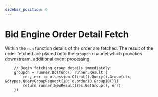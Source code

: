 ```yaml
---
sidebar_position: 6
---
```


# Bid Engine Order Detail Fetch

Within the `run` function details of the order are fetched.  The result of the order fetched are placed onto the `groupch` channel which provokes downstream, additional event processing.

```
	// Begin fetching group details immediately.
	groupch = runner.Do(func() runner.Result {
		res, err := o.session.Client().Query().Group(ctx, &dtypes.QueryGroupRequest{ID: o.orderID.GroupID()})
		return runner.NewResult(res.GetGroup(), err)
	})
```